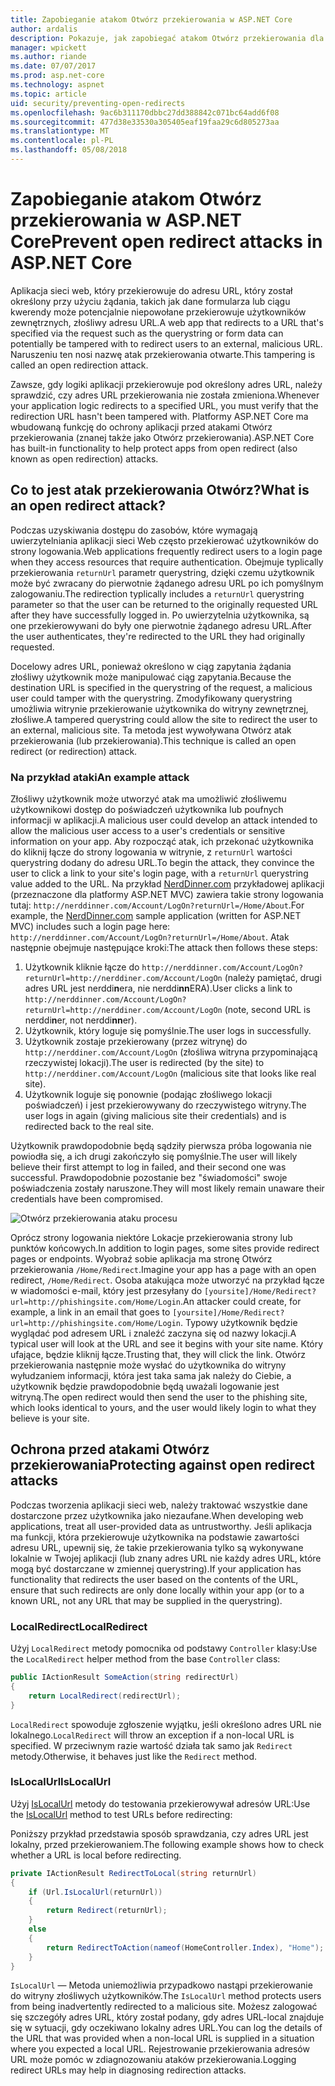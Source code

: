 ```yaml
---
title: Zapobieganie atakom Otwórz przekierowania w ASP.NET Core
author: ardalis
description: Pokazuje, jak zapobiegać atakom Otwórz przekierowania dla aplikacji platformy ASP.NET Core
manager: wpickett
ms.author: riande
ms.date: 07/07/2017
ms.prod: asp.net-core
ms.technology: aspnet
ms.topic: article
uid: security/preventing-open-redirects
ms.openlocfilehash: 9ac6b311170dbbc27dd388842c071bc64add6f08
ms.sourcegitcommit: 477d38e33530a305405eaf19faa29c6d805273aa
ms.translationtype: MT
ms.contentlocale: pl-PL
ms.lasthandoff: 05/08/2018
---
```

# <a name="prevent-open-redirect-attacks-in-aspnet-core"></a><span data-ttu-id="b798e-103">Zapobieganie atakom Otwórz przekierowania w ASP.NET Core</span><span class="sxs-lookup"><span data-stu-id="b798e-103">Prevent open redirect attacks in ASP.NET Core</span></span>

<span data-ttu-id="b798e-104">Aplikacja sieci web, który przekierowuje do adresu URL, który został określony przy użyciu żądania, takich jak dane formularza lub ciągu kwerendy może potencjalnie niepowołane przekierowuje użytkowników zewnętrznych, złośliwy adresu URL.</span><span class="sxs-lookup"><span data-stu-id="b798e-104">A web app that redirects to a URL that's specified via the request such as the querystring or form data can potentially be tampered with to redirect users to an external, malicious URL.</span></span> <span data-ttu-id="b798e-105">Naruszeniu ten nosi nazwę atak przekierowania otwarte.</span><span class="sxs-lookup"><span data-stu-id="b798e-105">This tampering is called an open redirection attack.</span></span>

<span data-ttu-id="b798e-106">Zawsze, gdy logiki aplikacji przekierowuje pod określony adres URL, należy sprawdzić, czy adres URL przekierowania nie została zmieniona.</span><span class="sxs-lookup"><span data-stu-id="b798e-106">Whenever your application logic redirects to a specified URL, you must verify that the redirection URL hasn't been tampered with.</span></span> <span data-ttu-id="b798e-107">Platformy ASP.NET Core ma wbudowaną funkcję do ochrony aplikacji przed atakami Otwórz przekierowania (znanej także jako Otwórz przekierowania).</span><span class="sxs-lookup"><span data-stu-id="b798e-107">ASP.NET Core has built-in functionality to help protect apps from open redirect (also known as open redirection) attacks.</span></span>

## <a name="what-is-an-open-redirect-attack"></a><span data-ttu-id="b798e-108">Co to jest atak przekierowania Otwórz?</span><span class="sxs-lookup"><span data-stu-id="b798e-108">What is an open redirect attack?</span></span>

<span data-ttu-id="b798e-109">Podczas uzyskiwania dostępu do zasobów, które wymagają uwierzytelniania aplikacji sieci Web często przekierować użytkowników do strony logowania.</span><span class="sxs-lookup"><span data-stu-id="b798e-109">Web applications frequently redirect users to a login page when they access resources that require authentication.</span></span> <span data-ttu-id="b798e-110">Obejmuje typlically przekierowania `returnUrl` parametr querystring, dzięki czemu użytkownik może być zwracany do pierwotnie żądanego adresu URL po ich pomyślnym zalogowaniu.</span><span class="sxs-lookup"><span data-stu-id="b798e-110">The redirection typlically includes a `returnUrl` querystring parameter so that the user can be returned to the originally requested URL after they have successfully logged in.</span></span> <span data-ttu-id="b798e-111">Po uwierzytelnia użytkownika, są one przekierowywani do były one pierwotnie żądanego adresu URL.</span><span class="sxs-lookup"><span data-stu-id="b798e-111">After the user authenticates, they're redirected to the URL they had originally requested.</span></span>

<span data-ttu-id="b798e-112">Docelowy adres URL, ponieważ określono w ciąg zapytania żądania złośliwy użytkownik może manipulować ciąg zapytania.</span><span class="sxs-lookup"><span data-stu-id="b798e-112">Because the destination URL is specified in the querystring of the request, a malicious user could tamper with the querystring.</span></span> <span data-ttu-id="b798e-113">Zmodyfikowany querystring umożliwia witrynie przekierowanie użytkownika do witryny zewnętrznej, złośliwe.</span><span class="sxs-lookup"><span data-stu-id="b798e-113">A tampered querystring could allow the site to redirect the user to an external, malicious site.</span></span> <span data-ttu-id="b798e-114">Ta metoda jest wywoływana Otwórz atak przekierowania (lub przekierowania).</span><span class="sxs-lookup"><span data-stu-id="b798e-114">This technique is called an open redirect (or redirection) attack.</span></span>

### <a name="an-example-attack"></a><span data-ttu-id="b798e-115">Na przykład ataki</span><span class="sxs-lookup"><span data-stu-id="b798e-115">An example attack</span></span>

<span data-ttu-id="b798e-116">Złośliwy użytkownik może utworzyć atak ma umożliwić złośliwemu użytkownikowi dostęp do poświadczeń użytkownika lub poufnych informacji w aplikacji.</span><span class="sxs-lookup"><span data-stu-id="b798e-116">A malicious user could develop an attack intended to allow the malicious user access to a user's credentials or sensitive information on your app.</span></span> <span data-ttu-id="b798e-117">Aby rozpocząć atak, ich przekonać użytkownika do kliknij łącze do strony logowania w witrynie, z `returnUrl` wartości querystring dodany do adresu URL.</span><span class="sxs-lookup"><span data-stu-id="b798e-117">To begin the attack, they convince the user to click a link to your site's login page, with a `returnUrl` querystring value added to the URL.</span></span> <span data-ttu-id="b798e-118">Na przykład [NerdDinner.com](http://nerddinner.com) przykładowej aplikacji (przeznaczone dla platformy ASP.NET MVC) zawiera takie strony logowania tutaj: `http://nerddinner.com/Account/LogOn?returnUrl=/Home/About`.</span><span class="sxs-lookup"><span data-stu-id="b798e-118">For example, the [NerdDinner.com](http://nerddinner.com) sample application (written for ASP.NET MVC) includes such a login page here: `http://nerddinner.com/Account/LogOn?returnUrl=/Home/About`.</span></span> <span data-ttu-id="b798e-119">Atak następnie obejmuje następujące kroki:</span><span class="sxs-lookup"><span data-stu-id="b798e-119">The attack then follows these steps:</span></span>

1. <span data-ttu-id="b798e-120">Użytkownik kliknie łącze do `http://nerddinner.com/Account/LogOn?returnUrl=http://nerddiner.com/Account/LogOn` (należy pamiętać, drugi adres URL jest nerddi**n**era, nie nerddi**nn**ERA).</span><span class="sxs-lookup"><span data-stu-id="b798e-120">User clicks a link to `http://nerddinner.com/Account/LogOn?returnUrl=http://nerddiner.com/Account/LogOn` (note, second URL is nerddi**n**er, not nerddi**nn**er).</span></span>
2. <span data-ttu-id="b798e-121">Użytkownik, który loguje się pomyślnie.</span><span class="sxs-lookup"><span data-stu-id="b798e-121">The user logs in successfully.</span></span>
3. <span data-ttu-id="b798e-122">Użytkownik zostaje przekierowany (przez witrynę) do `http://nerddiner.com/Account/LogOn` (złośliwa witryna przypominającą rzeczywistej lokacji).</span><span class="sxs-lookup"><span data-stu-id="b798e-122">The user is redirected (by the site) to `http://nerddiner.com/Account/LogOn` (malicious site that looks like real site).</span></span>
4. <span data-ttu-id="b798e-123">Użytkownik loguje się ponownie (podając złośliwego lokacji poświadczeń) i jest przekierowywany do rzeczywistego witryny.</span><span class="sxs-lookup"><span data-stu-id="b798e-123">The user logs in again (giving malicious site their credentials) and is redirected back to the real site.</span></span>

<span data-ttu-id="b798e-124">Użytkownik prawdopodobnie będą sądziły pierwsza próba logowania nie powiodła się, a ich drugi zakończyło się pomyślnie.</span><span class="sxs-lookup"><span data-stu-id="b798e-124">The user will likely believe their first attempt to log in failed, and their second one was successful.</span></span> <span data-ttu-id="b798e-125">Prawdopodobnie pozostanie bez "świadomości" swoje poświadczenia zostały naruszone.</span><span class="sxs-lookup"><span data-stu-id="b798e-125">They will most likely remain unaware their credentials have been compromised.</span></span>

![Otwórz przekierowania ataku procesu](preventing-open-redirects/_static/open-redirection-attack-process.png)

<span data-ttu-id="b798e-127">Oprócz strony logowania niektóre Lokacje przekierowania strony lub punktów końcowych.</span><span class="sxs-lookup"><span data-stu-id="b798e-127">In addition to login pages, some sites provide redirect pages or endpoints.</span></span> <span data-ttu-id="b798e-128">Wyobraź sobie aplikacja ma stronę Otwórz przekierowania `/Home/Redirect`.</span><span class="sxs-lookup"><span data-stu-id="b798e-128">Imagine your app has a page with an open redirect, `/Home/Redirect`.</span></span> <span data-ttu-id="b798e-129">Osoba atakująca może utworzyć na przykład łącze w wiadomości e-mail, który jest przesyłany do `[yoursite]/Home/Redirect?url=http://phishingsite.com/Home/Login`.</span><span class="sxs-lookup"><span data-stu-id="b798e-129">An attacker could create, for example, a link in an email that goes to `[yoursite]/Home/Redirect?url=http://phishingsite.com/Home/Login`.</span></span> <span data-ttu-id="b798e-130">Typowy użytkownik będzie wyglądać pod adresem URL i znaleźć zaczyna się od nazwy lokacji.</span><span class="sxs-lookup"><span data-stu-id="b798e-130">A typical user will look at the URL and see it begins with your site name.</span></span> <span data-ttu-id="b798e-131">Który ufające, będzie kliknij łącze.</span><span class="sxs-lookup"><span data-stu-id="b798e-131">Trusting that, they will click the link.</span></span> <span data-ttu-id="b798e-132">Otwórz przekierowania następnie może wysłać do użytkownika do witryny wyłudzaniem informacji, która jest taka sama jak należy do Ciebie, a użytkownik będzie prawdopodobnie będą uważali logowanie jest witryną.</span><span class="sxs-lookup"><span data-stu-id="b798e-132">The open redirect would then send the user to the phishing site, which looks identical to yours, and the user would likely login to what they believe is your site.</span></span>

## <a name="protecting-against-open-redirect-attacks"></a><span data-ttu-id="b798e-133">Ochrona przed atakami Otwórz przekierowania</span><span class="sxs-lookup"><span data-stu-id="b798e-133">Protecting against open redirect attacks</span></span>

<span data-ttu-id="b798e-134">Podczas tworzenia aplikacji sieci web, należy traktować wszystkie dane dostarczone przez użytkownika jako niezaufane.</span><span class="sxs-lookup"><span data-stu-id="b798e-134">When developing web applications, treat all user-provided data as untrustworthy.</span></span> <span data-ttu-id="b798e-135">Jeśli aplikacja ma funkcji, która przekierowuje użytkownika na podstawie zawartości adresu URL, upewnij się, że takie przekierowania tylko są wykonywane lokalnie w Twojej aplikacji (lub znany adres URL nie każdy adres URL, które mogą być dostarczane w zmiennej querystring).</span><span class="sxs-lookup"><span data-stu-id="b798e-135">If your application has functionality that redirects the user based on the contents of the URL,  ensure that such redirects are only done locally within your app (or to a known URL, not any URL that may be supplied in the querystring).</span></span>

### <a name="localredirect"></a><span data-ttu-id="b798e-136">LocalRedirect</span><span class="sxs-lookup"><span data-stu-id="b798e-136">LocalRedirect</span></span>

<span data-ttu-id="b798e-137">Użyj `LocalRedirect` metody pomocnika od podstawy `Controller` klasy:</span><span class="sxs-lookup"><span data-stu-id="b798e-137">Use the `LocalRedirect` helper method from the base `Controller` class:</span></span>

```csharp
public IActionResult SomeAction(string redirectUrl)
{
    return LocalRedirect(redirectUrl);
}
```

<span data-ttu-id="b798e-138">`LocalRedirect` spowoduje zgłoszenie wyjątku, jeśli określono adres URL nie lokalnego.</span><span class="sxs-lookup"><span data-stu-id="b798e-138">`LocalRedirect` will throw an exception if a non-local URL is specified.</span></span> <span data-ttu-id="b798e-139">W przeciwnym razie wartość działa tak samo jak `Redirect` metody.</span><span class="sxs-lookup"><span data-stu-id="b798e-139">Otherwise, it behaves just like the `Redirect` method.</span></span>

### <a name="islocalurl"></a><span data-ttu-id="b798e-140">IsLocalUrl</span><span class="sxs-lookup"><span data-stu-id="b798e-140">IsLocalUrl</span></span>

<span data-ttu-id="b798e-141">Użyj [IsLocalUrl](/dotnet/api/Microsoft.AspNetCore.Mvc.IUrlHelper?view=aspnetcore-2.0#Microsoft_AspNetCore_Mvc_IUrlHelper_IsLocalUrl_System_String_) metody do testowania przekierowywał adresów URL:</span><span class="sxs-lookup"><span data-stu-id="b798e-141">Use the [IsLocalUrl](/dotnet/api/Microsoft.AspNetCore.Mvc.IUrlHelper?view=aspnetcore-2.0#Microsoft_AspNetCore_Mvc_IUrlHelper_IsLocalUrl_System_String_) method to test URLs before redirecting:</span></span>

<span data-ttu-id="b798e-142">Poniższy przykład przedstawia sposób sprawdzania, czy adres URL jest lokalny, przed przekierowaniem.</span><span class="sxs-lookup"><span data-stu-id="b798e-142">The following example shows how to check whether a URL is local before redirecting.</span></span>

```csharp
private IActionResult RedirectToLocal(string returnUrl)
{
    if (Url.IsLocalUrl(returnUrl))
    {
        return Redirect(returnUrl);
    }
    else
    {
        return RedirectToAction(nameof(HomeController.Index), "Home");
    }
}
```

<span data-ttu-id="b798e-143">`IsLocalUrl` — Metoda uniemożliwia przypadkowo nastąpi przekierowanie do witryny złośliwych użytkowników.</span><span class="sxs-lookup"><span data-stu-id="b798e-143">The `IsLocalUrl` method protects users from being inadvertently redirected to a malicious site.</span></span> <span data-ttu-id="b798e-144">Możesz zalogować się szczegóły adres URL, który został podany, gdy adres URL-local znajduje się w sytuacji, gdy oczekiwano lokalny adres URL.</span><span class="sxs-lookup"><span data-stu-id="b798e-144">You can log the details of the URL that was provided when a non-local URL is supplied in a situation where you expected a local URL.</span></span> <span data-ttu-id="b798e-145">Rejestrowanie przekierowania adresów URL może pomóc w zdiagnozowaniu ataków przekierowania.</span><span class="sxs-lookup"><span data-stu-id="b798e-145">Logging redirect URLs may help in diagnosing redirection attacks.</span></span>
